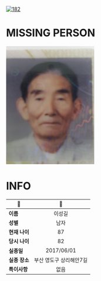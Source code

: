 [![182](https://img.shields.io/badge/%EC%8B%A4%EC%A2%85%EC%8B%A0%EA%B3%A0%EB%8A%94%20%EA%B5%AD%EB%B2%88%EC%97%86%EC%9D%B4-182-blue)](http://safe182.go.kr/index.do)

# MISSING PERSON

<img src="./missing_person.jpg">

# INFO

|🔑|💎|
|--|:--:|
|**이름**|이성길|
|**성별**|남자|
|**현재 나이**|87|
|**당시 나이**|82|
|**실종일**|2017/06/01|
|**실종 장소**|부산 영도구 상리해안7길 |
|**특이사항**|없음|
